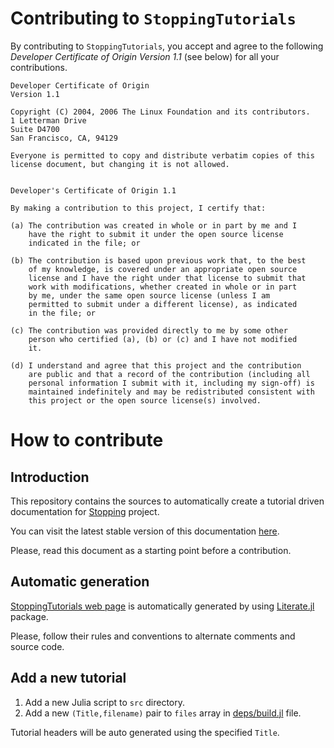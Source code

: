 Contributing to `StoppingTutorials`
==

By contributing to `StoppingTutorials`, you accept and agree to the following *Developer Certificate of Origin Version 1.1* (see below) for all your contributions.

```
Developer Certificate of Origin
Version 1.1

Copyright (C) 2004, 2006 The Linux Foundation and its contributors.
1 Letterman Drive
Suite D4700
San Francisco, CA, 94129

Everyone is permitted to copy and distribute verbatim copies of this
license document, but changing it is not allowed.


Developer's Certificate of Origin 1.1

By making a contribution to this project, I certify that:

(a) The contribution was created in whole or in part by me and I
    have the right to submit it under the open source license
    indicated in the file; or

(b) The contribution is based upon previous work that, to the best
    of my knowledge, is covered under an appropriate open source
    license and I have the right under that license to submit that
    work with modifications, whether created in whole or in part
    by me, under the same open source license (unless I am
    permitted to submit under a different license), as indicated
    in the file; or

(c) The contribution was provided directly to me by some other
    person who certified (a), (b) or (c) and I have not modified
    it.

(d) I understand and agree that this project and the contribution
    are public and that a record of the contribution (including all
    personal information I submit with it, including my sign-off) is
    maintained indefinitely and may be redistributed consistent with
    this project or the open source license(s) involved.
```

# How to contribute

## Introduction

This repository contains the sources to automatically create a tutorial driven documentation for [Stopping](https://github.com/SolverStoppingJulia/Stopping.jl) project.

You can visit the latest stable version of this documentation [here](https://SolverStoppingJulia.github.io/StoppingTutorials/stable/).

Please, read this document as a starting point before a contribution.

## Automatic generation

[StoppingTutorials web page](https://SolverStoppingJulia.github.io/StoppingTutorials/stable/) is automatically generated by using [Literate.jl](https://github.com/fredrikekre/Literate.jl) package. 

Please, follow their rules and conventions to alternate comments and source code.

## Add a new tutorial

1. Add a new Julia script to `src` directory.
2. Add a new `(Title,filename)` pair to `files` array in [deps/build.jl](https://github.com/SolverStoppingJulia/StoppingTutorials/blob/master/deps/build.jl) file.

Tutorial headers will be auto generated using the specified `Title`.
